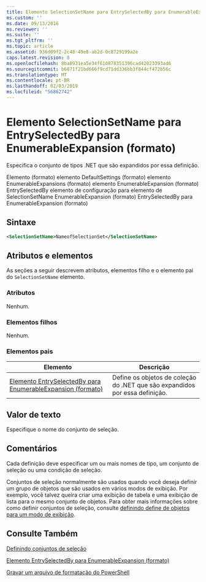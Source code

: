 ```yaml
---
title: Elemento SelectionSetName para EntrySelectedBy para EnumerableExpansion (formato) | Microsoft Docs
ms.custom: ''
ms.date: 09/13/2016
ms.reviewer: ''
ms.suite: ''
ms.tgt_pltfrm: ''
ms.topic: article
ms.assetid: 936d09f2-2c48-49e8-ab2d-0c8729199a2e
caps.latest.revision: 8
ms.openlocfilehash: 8ba8931ea5e34f610878351396cad42023393ad6
ms.sourcegitcommit: b6871f21bd666f9cd71dd336bb3f844cf472b56c
ms.translationtype: MT
ms.contentlocale: pt-BR
ms.lasthandoff: 02/03/2019
ms.locfileid: "56862742"
---
```

# <a name="selectionsetname-element-for-entryselectedby-for-enumerableexpansion-format"></a>Elemento SelectionSetName para EntrySelectedBy para EnumerableExpansion (formato)

Especifica o conjunto de tipos .NET que são expandidos por essa definição.

Elemento (formato) elemento DefaultSettings (formato) elemento EnumerableExpansions (formato) elemento EnumerableExpansion (formato) EntrySelectedBy elemento de configuração para elemento de SelectionSetName EnumerableExpansion (formato) EntrySelectedBy para EnumerableExpansion (formato)

## <a name="syntax"></a>Sintaxe

```xml
<SelectionSetName>NameofSelectionSet</SelectionSetName>

```

## <a name="attributes-and-elements"></a>Atributos e elementos

As seções a seguir descrevem atributos, elementos filho e o elemento pai do `SelectionSetName` elemento.

### <a name="attributes"></a>Atributos

Nenhum.

### <a name="child-elements"></a>Elementos filhos

Nenhum.

### <a name="parent-elements"></a>Elementos pais

|Elemento|Descrição|
|-------------|-----------------|
|[Elemento EntrySelectedBy para EnumerableExpansion (formato)](./entryselectedby-element-for-enumerableexpansion-format.md)|Define os objetos de coleção do .NET que são expandidos por essa definição.|

## <a name="text-value"></a>Valor de texto

Especifique o nome do conjunto de seleção.

## <a name="remarks"></a>Comentários

Cada definição deve especificar um ou mais nomes de tipo, um conjunto de seleção ou uma condição de seleção.

Conjuntos de seleção normalmente são usados quando você deseja definir um grupo de objetos que são usados em vários modos de exibição. Por exemplo, você talvez queira criar uma exibição de tabela e uma exibição de lista para o mesmo conjunto de objetos. Para obter mais informações sobre como definir conjuntos de seleção, consulte [definindo define de objetos para um modo de exibição](./defining-selection-sets.md).

## <a name="see-also"></a>Consulte Também

[Definindo conjuntos de seleção](./defining-selection-sets.md)

[Elemento EntrySelectedBy para EnumerableExpansion (formato)](./entryselectedby-element-for-enumerableexpansion-format.md)

[Gravar um arquivo de formatação do PowerShell](./writing-a-powershell-formatting-file.md)
